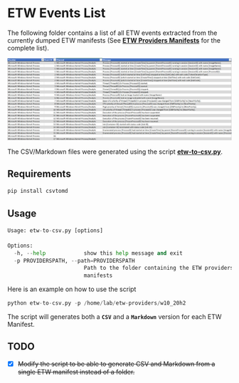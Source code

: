# ETW Events List

The following folder contains a list of all ETW events extracted from the currently dumped ETW manifests (See [**ETW Providers Manifests**](https://github.com/nasbench/ETW-Resources/tree/main/ETW%20Providers%20Manifests) for the complete list).

![csvExample](csvExample.png)

The CSV/Markdown files were generated using the script **[etw-to-csv.py](https://github.com/nasbench/ETW-Resources/tree/main/ETW%20Events%20List/etw-to-csv.py)**.

## Requirements

```python
pip install csvtomd
```

## Usage

```python
Usage: etw-to-csv.py [options]

Options:
  -h, --help            show this help message and exit
  -p PROVIDERSPATH, --path=PROVIDERSPATH
                        Path to the folder containing the ETW providers
                        manifests
```

Here is an example on how to use the script

```python
python etw-to-csv.py -p /home/lab/etw-providers/w10_20h2
```

The script will generates both a **`CSV`** and a **`Markdown`** version for each ETW Manifest.

## TODO

- [x] ~~Modify the script to be able to generate CSV and Markdown from a single ETW manifest instead of a folder.~~

